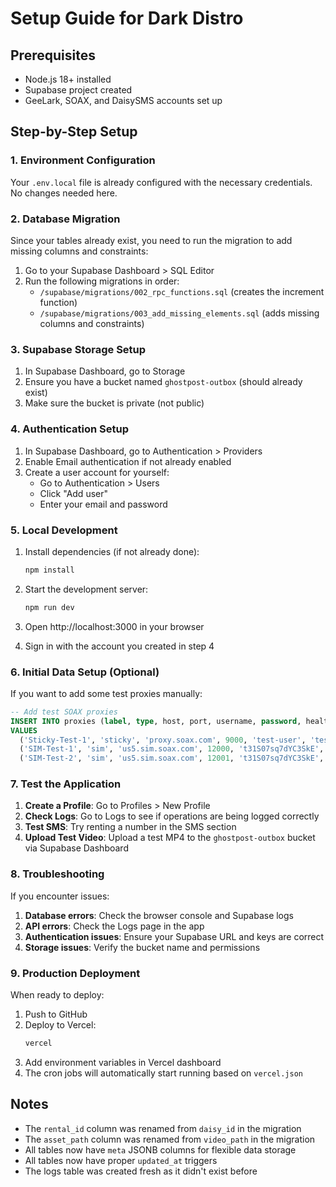 # Setup Guide for Dark Distro

## Prerequisites

- Node.js 18+ installed
- Supabase project created
- GeeLark, SOAX, and DaisySMS accounts set up

## Step-by-Step Setup

### 1. Environment Configuration

Your `.env.local` file is already configured with the necessary credentials. No changes needed here.

### 2. Database Migration

Since your tables already exist, you need to run the migration to add missing columns and constraints:

1. Go to your Supabase Dashboard > SQL Editor
2. Run the following migrations in order:
   - `/supabase/migrations/002_rpc_functions.sql` (creates the increment function)
   - `/supabase/migrations/003_add_missing_elements.sql` (adds missing columns and constraints)

### 3. Supabase Storage Setup

1. In Supabase Dashboard, go to Storage
2. Ensure you have a bucket named `ghostpost-outbox` (should already exist)
3. Make sure the bucket is private (not public)

### 4. Authentication Setup

1. In Supabase Dashboard, go to Authentication > Providers
2. Enable Email authentication if not already enabled
3. Create a user account for yourself:
   - Go to Authentication > Users
   - Click "Add user"
   - Enter your email and password

### 5. Local Development

1. Install dependencies (if not already done):
   ```bash
   npm install
   ```

2. Start the development server:
   ```bash
   npm run dev
   ```

3. Open http://localhost:3000 in your browser

4. Sign in with the account you created in step 4

### 6. Initial Data Setup (Optional)

If you want to add some test proxies manually:

```sql
-- Add test SOAX proxies
INSERT INTO proxies (label, type, host, port, username, password, health)
VALUES 
  ('Sticky-Test-1', 'sticky', 'proxy.soax.com', 9000, 'test-user', 'test-pass', 'unknown'),
  ('SIM-Test-1', 'sim', 'us5.sim.soax.com', 12000, 't31S07sq7dYC3SkE', 'mobile;;;;', 'unknown'),
  ('SIM-Test-2', 'sim', 'us5.sim.soax.com', 12001, 't31S07sq7dYC3SkE', 'mobile;;;;', 'unknown');
```

### 7. Test the Application

1. **Create a Profile**: Go to Profiles > New Profile
2. **Check Logs**: Go to Logs to see if operations are being logged correctly
3. **Test SMS**: Try renting a number in the SMS section
4. **Upload Test Video**: Upload a test MP4 to the `ghostpost-outbox` bucket via Supabase Dashboard

### 8. Troubleshooting

If you encounter issues:

1. **Database errors**: Check the browser console and Supabase logs
2. **API errors**: Check the Logs page in the app
3. **Authentication issues**: Ensure your Supabase URL and keys are correct
4. **Storage issues**: Verify the bucket name and permissions

### 9. Production Deployment

When ready to deploy:

1. Push to GitHub
2. Deploy to Vercel:
   ```bash
   vercel
   ```
3. Add environment variables in Vercel dashboard
4. The cron jobs will automatically start running based on `vercel.json`

## Notes

- The `rental_id` column was renamed from `daisy_id` in the migration
- The `asset_path` column was renamed from `video_path` in the migration
- All tables now have `meta` JSONB columns for flexible data storage
- All tables now have proper `updated_at` triggers
- The logs table was created fresh as it didn't exist before